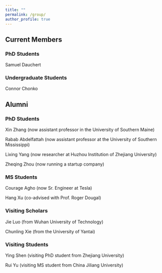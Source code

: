 ```yaml
---
title: ""
permalink: /group/
author_profile: true
---
```


## Current Members
### PhD Students
Samuel Dauchert

### Undergraduate Students
Connor Chonko


## Alumni
### PhD Students

Xin Zhang (now assistant professor in the University of Southern Maine)

Rabab Abdelfattah (now assistant professor at the University of Southern Mississippi)

Lixing Yang (now researcher at Huzhou Institution of Zhejiang University)

Zheqing Zhou (now running a startup company)

### MS Students

Courage Agho (now Sr. Engineer at Tesla)

Hang Xu (co-advised with Prof. Roger Dougal)

### Visiting Scholars
Jie Luo (from Wuhan University of Technology)

Chunling Xie (from the University of Yantai)

### Visiting Students
Ying Shen (visiting PhD student from Zhejiang University)

Rui Yu (visiting MS student from China Jiliang University)


